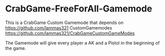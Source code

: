 # CrabGame-FreeForAll-Gamemode

This is a CrabGame Custom Gamemode that depends on https://github.com/lammas321 CustomGamemodes https://github.com/lammas321/CrabGameCustomGameModes

The Gamemode will give every player a AK and a Pistol in the beginning of the game.
